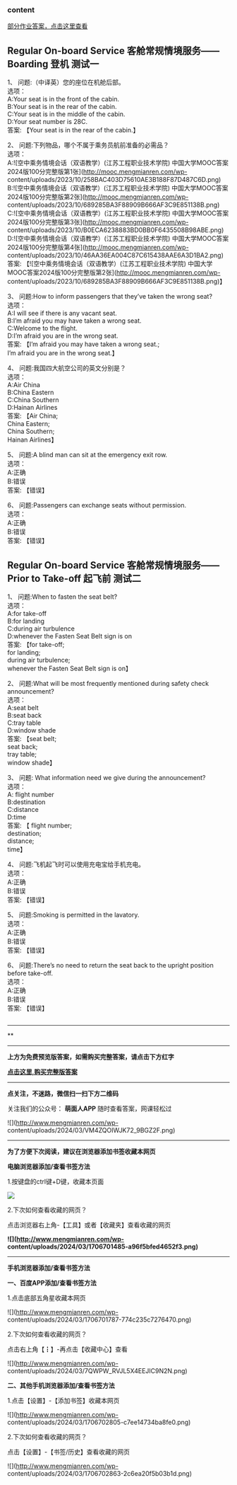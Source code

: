 ### content

[部分作业答案，点击这里查看](http://mooc.mengmianren.com/mooc/335271.html)

## Regular On-board Service 客舱常规情境服务—— Boarding 登机 测试一

1、 问题:（中译英）您的座位在机舱后部。  
选项：  
A:Your seat is in the front of the cabin.  
B:Your seat is in the rear of the cabin.  
C:Your seat is in the middle of the cabin.  
D:Your seat number is 28C.  
答案: 【Your seat is in the rear of the cabin.】

2、 问题:下列物品，哪个不属于乘务员航前准备的必需品？  
选项：  
A:![空中乘务情境会话（双语教学）\(江苏工程职业技术学院\)
中国大学MOOC答案2024版100分完整版第1张](http://mooc.mengmianren.com/wp-
content/uploads/2023/10/258BAC403D75610AE3B188F87D487C6D.png)  
B:![空中乘务情境会话（双语教学）\(江苏工程职业技术学院\)
中国大学MOOC答案2024版100分完整版第2张](http://mooc.mengmianren.com/wp-
content/uploads/2023/10/689285BA3F88909B666AF3C9E851138B.png)  
C:![空中乘务情境会话（双语教学）\(江苏工程职业技术学院\)
中国大学MOOC答案2024版100分完整版第3张](http://mooc.mengmianren.com/wp-
content/uploads/2023/10/B0ECA6238883BD0BB0F6435508B98ABE.png)  
D:![空中乘务情境会话（双语教学）\(江苏工程职业技术学院\)
中国大学MOOC答案2024版100分完整版第4张](http://mooc.mengmianren.com/wp-
content/uploads/2023/10/46AA36EA004C87C615438AAE6A3D1BA2.png)  
答案: 【![空中乘务情境会话（双语教学）\(江苏工程职业技术学院\)
中国大学MOOC答案2024版100分完整版第2张](http://mooc.mengmianren.com/wp-
content/uploads/2023/10/689285BA3F88909B666AF3C9E851138B.png)】

3、 问题:How to inform passengers that they’ve taken the wrong seat?  
选项：  
A:I will see if there is any vacant seat.  
B:I’m afraid you may have taken a wrong seat.  
C:Welcome to the flight.  
D:I’m afraid you are in the wrong seat.  
答案: 【I’m afraid you may have taken a wrong seat.;  
I’m afraid you are in the wrong seat.】

4、 问题:我国四大航空公司的英文分别是？  
选项：  
A:Air China  
B:China Eastern  
C:China Southern  
D:Hainan Airlines  
答案: 【Air China;  
China Eastern;  
China Southern;  
Hainan Airlines】

5、 问题:A blind man can sit at the emergency exit row.  
选项：  
A:正确  
B:错误  
答案: 【错误】

6、 问题:Passengers can exchange seats without permission.  
选项：  
A:正确  
B:错误  
答案: 【错误】

##

## Regular On-board Service 客舱常规情境服务—— Prior to Take-off 起飞前 测试二

1、 问题:When to fasten the seat belt?  
选项：  
A:for take-off  
B:for landing  
C:during air turbulence  
D:whenever the Fasten Seat Belt sign is on  
答案: 【for take-off;  
for landing;  
during air turbulence;  
whenever the Fasten Seat Belt sign is on】

2、 问题:What will be most frequently mentioned during safety check announcement?  
选项：  
A:seat belt  
B:seat back  
C:tray table  
D:window shade  
答案: 【seat belt;  
seat back;  
tray table;  
window shade】

3、 问题: What information need we give during the announcement?  
选项：  
A: flight number  
B:destination  
C:distance  
D:time  
答案: 【 flight number;  
destination;  
distance;  
time】

4、 问题:飞机起飞时可以使用充电宝给手机充电。  
选项：  
A:正确  
B:错误  
答案: 【错误】

5、 问题:Smoking is permitted in the lavatory.  
选项：  
A:正确  
B:错误  
答案: 【错误】

6、 问题:There’s no need to return the seat back to the upright position before
take-off.  
选项：  
A:正确  
B:错误  
答案: 【错误】

##

* * *

**

* * *

**上方为免费预览版答案，如需购买完整答案，请点击下方红字**

[**点击这里,购买完整版答案**](http://mooc.mengmianren.com/mooc/73317.html)

* * *

**点关注，不迷路，微信扫一扫下方二维码**

关注我们的公众号： **萌面人APP** 随时查看答案，网课轻松过

![](http://www.mengmianren.com/wp-
content/uploads/2024/03/VM4ZQOIWJK72_9BGZ2F.png)

* * *

**为了方便下次阅读，建议在浏览器添加书签收藏本网页**

**电脑浏览器添加/查看书签方法**

1.按键盘的ctrl键+D键，收藏本页面

![](http://www.mengmianren.com/wp-content/uploads/2024/03/AF9T_JKKHAJN.png)

2.下次如何查看收藏的网页？

点击浏览器右上角-【工具】或者【收藏夹】查看收藏的网页

**![](http://www.mengmianren.com/wp-
content/uploads/2024/03/1706701485-a96f5bfed4652f3.png)**

* * *

**手机浏览器添加/查看书签方法**

**一、百度APP添加/查看书签方法**

1.点击底部五角星收藏本网页

![](http://www.mengmianren.com/wp-
content/uploads/2024/03/1706701787-774c235c7276470.png)

2.下次如何查看收藏的网页？

点击右上角【┇】-再点击【收藏中心】查看

![](http://www.mengmianren.com/wp-
content/uploads/2024/03/7QWPW_RVJL5X4EEJIC9N2N.png)

**二、其他手机浏览器添加/查看书签方法**

1.点击【设置】-【添加书签】收藏本网页

![](http://www.mengmianren.com/wp-
content/uploads/2024/03/1706702805-c7ee14734ba8fe0.png)

2.下次如何查看收藏的网页？

点击【设置】-【书签/历史】查看收藏的网页

![](http://www.mengmianren.com/wp-
content/uploads/2024/03/1706702863-2c6ea20f5b03b1d.png)

